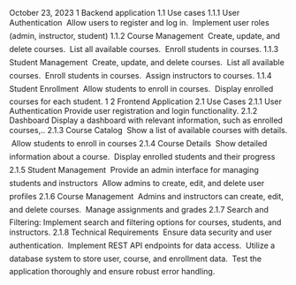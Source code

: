 October 23, 2023
1 Backend application
1.1 Use cases
1.1.1 User Authentication
 Allow users to register and log in.
 Implement user roles (admin, instructor, student)
1.1.2 Course Management
 Create, update, and delete courses.
 List all available courses.
 Enroll students in courses.
1.1.3 Student Management
 Create, update, and delete courses.
 List all available courses.
 Enroll students in courses.
 Assign instructors to courses.
1.1.4 Student Enrollment
 Allow students to enroll in courses.
 Display enrolled courses for each student.
1
2 Frontend Application
2.1 Use Cases
2.1.1 User Authentication
Provide user registration and login functionality.
2.1.2 Dashboard
Display a dashboard with relevant information, such as enrolled courses,..
2.1.3 Course Catalog
 Show a list of available courses with details.
 Allow students to enroll in courses
2.1.4 Course Details
 Show detailed information about a course.
 Display enrolled students and their progress
2.1.5 Student Management
 Provide an admin interface for managing students and instructors
 Allow admins to create, edit, and delete user profiles
2.1.6 Course Management
 Admins and instructors can create, edit, and delete courses.
 Manage assignments and grades
2.1.7 Search and Filtering:
Implement search and filtering options for courses, students, and instructors.
2.1.8 Technical Requirements
 Ensure data security and user authentication.
 Implement REST API endpoints for data access.
 Utilize a database system to store user, course, and enrollment data.
 Test the application thoroughly and ensure robust error handling.
